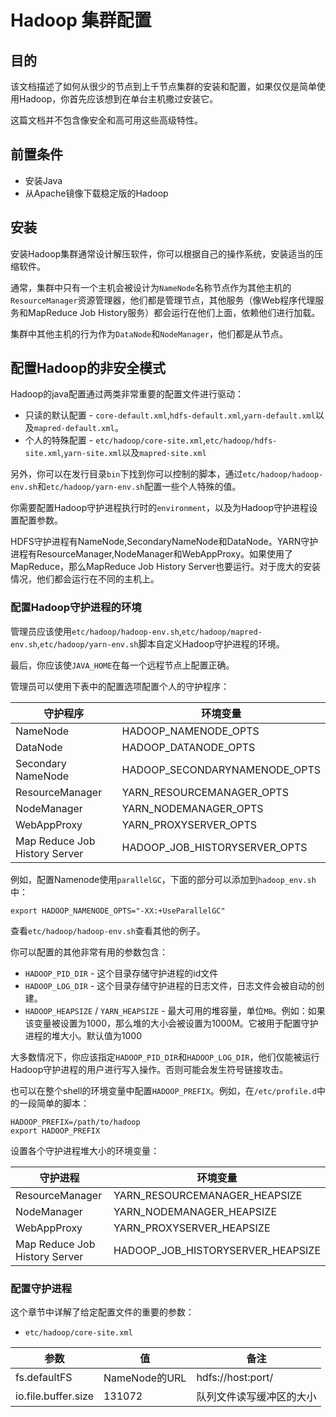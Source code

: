 # Hadoop 集群配置

## 目的

该文档描述了如何从很少的节点到上千节点集群的安装和配置，如果仅仅是简单使用Hadoop，你首先应该想到在单台主机撒过安装它。

这篇文档并不包含像安全和高可用这些高级特性。

## 前置条件

* 安装Java
* 从Apache镜像下载稳定版的Hadoop

## 安装

安装Hadoop集群通常设计解压软件，你可以根据自己的操作系统，安装适当的压缩软件。

通常，集群中只有一个主机会被设计为`NameNode`名称节点作为其他主机的`ResourceManager`资源管理器，他们都是管理节点，其他服务（像Web程序代理服务和MapReduce Job History服务）都会运行在他们上面，依赖他们进行加载。

集群中其他主机的行为作为`DataNode`和`NodeManager`，他们都是从节点。

## 配置Hadoop的非安全模式

Hadoop的java配置通过两类非常重要的配置文件进行驱动：

* 只读的默认配置 - `core-default.xml`,`hdfs-default.xml`,`yarn-default.xml`以及`mapred-default.xml`。
* 个人的特殊配置 - `etc/hadoop/core-site.xml`,`etc/hadoop/hdfs-site.xml`,`yarn-site.xml`以及`mapred-site.xml`

另外，你可以在发行目录`bin`下找到你可以控制的脚本，通过`etc/hadoop/hadoop-env.sh`和`etc/hadoop/yarn-env.sh`配置一些个人特殊的值。

你需要配置Hadoop守护进程执行时的`environment`，以及为Hadoop守护进程设置配置参数。

HDFS守护进程有NameNode,SecondaryNameNode和DataNode。YARN守护进程有ResourceManager,NodeManager和WebAppProxy。如果使用了MapReduce，那么MapReduce Job History Server也要运行。对于庞大的安装情况，他们都会运行在不同的主机上。

### 配置Hadoop守护进程的环境

管理员应该使用`etc/hadoop/hadoop-env.sh`,`etc/hadoop/mapred-env.sh`,`etc/hadoop/yarn-env.sh`脚本自定义Hadoop守护进程的环境。

最后，你应该使`JAVA_HOME`在每一个远程节点上配置正确。

管理员可以使用下表中的配置选项配置个人的守护程序：

| 守护程序                      | 环境变量                      |
| ----------------------------- | ----------------------------- |
| NameNode                      | HADOOP_NAMENODE_OPTS          |
| DataNode                      | HADOOP_DATANODE_OPTS          |
| Secondary NameNode            | HADOOP_SECONDARYNAMENODE_OPTS |
| ResourceManager               | YARN_RESOURCEMANAGER_OPTS     |
| NodeManager                   | YARN_NODEMANAGER_OPTS         |
| WebAppProxy                   | YARN_PROXYSERVER_OPTS         |
| Map Reduce Job History Server | HADOOP_JOB_HISTORYSERVER_OPTS |

例如，配置Namenode使用`parallelGC`，下面的部分可以添加到`hadoop_env.sh`中：

```shell
export HADOOP_NAMENODE_OPTS="-XX:+UseParallelGC"
```

查看`etc/hadoop/hadoop-env.sh`查看其他的例子。

你可以配置的其他非常有用的参数包含：

* `HADOOP_PID_DIR` - 这个目录存储守护进程的id文件
* `HADOOP_LOG_DIR` - 这个目录存储守护进程的日志文件，日志文件会被自动的创建。
* `HADOOP_HEAPSIZE` / `YARN_HEAPSIZE` - 最大可用的堆容量，单位`MB`。例如：如果该变量被设置为1000，那么堆的大小会被设置为1000M。它被用于配置守护进程的堆大小。默认值为1000

大多数情况下，你应该指定`HADOOP_PID_DIR`和`HADOOP_LOG_DIR`，他们仅能被运行Hadoop守护进程的用户进行写入操作。否则可能会发生符号链接攻击。

也可以在整个shell的环境变量中配置`HADOOP_PREFIX`。例如，在`/etc/profile.d`中的一段简单的脚本：

```shell
HADOOP_PREFIX=/path/to/hadoop
export HADOOP_PREFIX
```

设置各个守护进程堆大小的环境变量：

| 守护进程                      | 环境变量                          |
| ----------------------------- | --------------------------------- |
| ResourceManager               | YARN_RESOURCEMANAGER_HEAPSIZE     |
| NodeManager                   | YARN_NODEMANAGER_HEAPSIZE         |
| WebAppProxy                   | YARN_PROXYSERVER_HEAPSIZE         |
| Map Reduce Job History Server | HADOOP_JOB_HISTORYSERVER_HEAPSIZE |

### 配置守护进程

这个章节中详解了给定配置文件的重要的参数：

* `etc/hadoop/core-site.xml`

| 参数                | 值            | 备注                     |
| ------------------- | ------------- | ------------------------ |
| fs.defaultFS        | NameNode的URL | hdfs://host:port/        |
| io.file.buffer.size | 131072        | 队列文件读写缓冲区的大小 |

